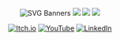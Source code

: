 
<div align="center">
  
![SVG Banners](https://svg-banners.vercel.app/api?type=typeWriter&text1=Hi,%20I'm%20Mert.&width=700&height=100)
![](http://github-profile-summary-cards.vercel.app/api/cards/profile-details?username=mertkoroglu&theme=dracula)
![](http://github-profile-summary-cards.vercel.app/api/cards/most-commit-language?username=mertkoroglu&theme=dracula)
![](http://github-profile-summary-cards.vercel.app/api/cards/stats?username=mertkoroglu&theme=dracula)


[![Itch.io](https://img.shields.io/badge/Itch-%23FF0B34.svg?style=for-the-badge&logo=Itch.io&logoColor=white)](https://mertkoroglu.itch.io/)
[![YouTube](https://img.shields.io/badge/YouTube-%23FF0000.svg?style=for-the-badge&logo=YouTube&logoColor=white)](https://www.youtube.com/@mert_koroglu)
[![LinkedIn](https://img.shields.io/badge/linkedin-%230077B5.svg?style=for-the-badge&logo=linkedin&logoColor=white)](https://www.linkedin.com/in/mertkoroglu1/)

</div>
